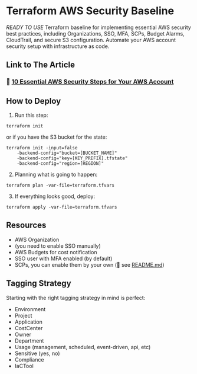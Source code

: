 # Terraform AWS Security Baseline
*READY TO USE* Terraform baseline for implementing essential AWS security best practices, including Organizations, SSO, MFA, SCPs, Budget Alarms, CloudTrail, and secure S3 configuration. Automate your AWS account security setup with infrastructure as code.

## Link to The Article
### 🔗 [10 Essential AWS Security Steps for Your AWS Account](https://cloudnature.net/blog/10-essential-aws-security-steps-for-your-aws-account?utm_medium=social&utm_source=github.com&utm_campaign=Depaa)

## How to Deploy

1. Run this step:
```
terraform init
```

or if you have the S3 bucket for the state:
```
terraform init -input=false 
    -backend-config="bucket=[BUCKET_NAME]" 
    -backend-config="key=[KEY_PREFIX].tfstate" 
    -backend-config="region=[REGION]"
```

2. Planning what is going to happen:
```
terraform plan -var-file=terraform.tfvars
```

3. If everything looks good, deploy:
```
terraform apply -var-file=terraform.tfvars
```

## Resources
* AWS Organization
* (you need to enable SSO manually)
* AWS Budgets for cost notification
* SSO user with MFA enabled (by default)
* SCPs, you can enable them by your own (👀 see [README.md](https://github.com/Depaa/terraform-aws-security-baseline/blob/main/policies/README.md))

## Tagging Strategy
Starting with the right tagging strategy in mind is perfect:

* Environment
* Project
* Application
* CostCenter
* Owner
* Department
* Usage (management, scheduled, event-driven, api, etc)
* Sensitive (yes, no)
* Compliance
* IaCTool
